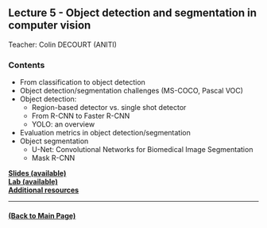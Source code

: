 ## Lecture 5 - Object detection and segmentation in computer vision
Teacher: Colin DECOURT (ANITI)
<!--
### Lecture video
View the recorded lecture [here](https://drive.google.com/file/d/16Nx4dTLCAnTZpblkoldlcctrepMSE1V0/view?usp=sharing)  (this will only be available for approximately 6 weeks after the course)
-->
### Contents

* From classification to object detection
* Object detection/segmentation challenges (MS-COCO, Pascal VOC)
* Object detection:
  * Region-based detector vs. single shot detector
  * From R-CNN to Faster R-CNN
  * YOLO: an overview  
* Evaluation metrics in object detection/segmentation 
* Object segmentation  
  * U-Net: Convolutional Networks for Biomedical Image Segmentation 
  * Mask R-CNN

[**Slides (available)**](https://drive3-pilote.renater.fr/index.php/s/LYE4TipQ7fnJ4YE)  
[**Lab (available)**](https://drive.google.com/drive/folders/1vBUOt06V9fNeDZp03MEKuKNvj-xaA7C5?usp=sharing)  
[**Additional resources**](https://drive3-pilote.renater.fr/index.php/s/Ejo5RTsHtetRXw3)

---
#### [(Back to Main Page)](../index.md)
